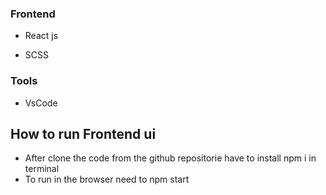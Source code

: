 
### Frontend

- React js

- SCSS

### Tools

- VsCode



## How to run Frontend ui

- After clone the code from the github repositorie have to install npm i in terminal
- To run in the browser need to npm start
